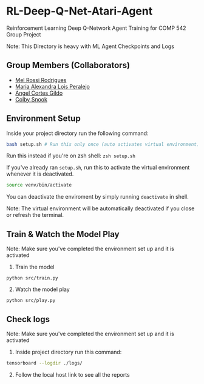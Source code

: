 # RL-Deep-Q-Net-Atari-Agent
Reinforcement Learning Deep Q-Network Agent Training for COMP 542 Group Project

Note: This Directory is heavy with ML Agent Checkpoints and Logs

## Group Members (Collaborators)
- [Mel Rossi Rodrigues](https://github.com/mel-rossi)
- [Maria Alexandra Lois Peralejo](https://github.com/MariaAlexandraPeralejo)
- [Angel Cortes Gildo](https://github.com/angcortes)
- [Colby Snook](https://github.com/colbysnook)

## Environment Setup

Inside your project directory run the following command:
  
```bash
bash setup.sh # Run this only once (auto activates virtual environment)
```
Run this instead if you're on zsh shell: `zsh setup.sh`

If you've already ran `setup.sh`, run this to activate the virtual environment whenever it is deactivated.
```bash
source venv/bin/activate
```

You can deactivate the enviroment by simply running `deactivate` in shell. 

Note: The virtual environment will be automatically deactivated if you close or refresh the terminal.

## Train & Watch the Model Play

Note: Make sure you've completed the environment set up and it is activated

1. Train the model
```
python src/train.py
```

2. Watch the model play
```
python src/play.py
```

## Check logs

Note: Make sure you've completed the environment set up and it is activated

1. Inside project directory run this command:

```bash
tensorboard --logdir ./logs/ 
```
2. Follow the local host link to see all the reports
